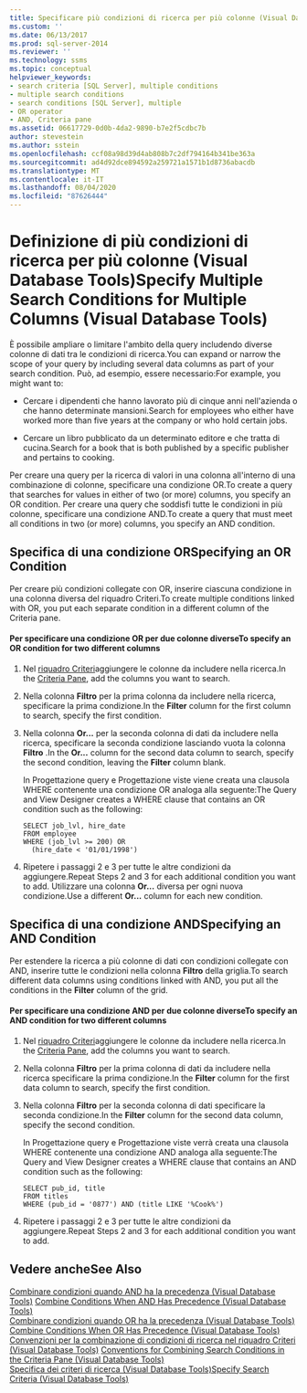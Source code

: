 ```yaml
---
title: Specificare più condizioni di ricerca per più colonne (Visual Database Tools) | Microsoft Docs
ms.custom: ''
ms.date: 06/13/2017
ms.prod: sql-server-2014
ms.reviewer: ''
ms.technology: ssms
ms.topic: conceptual
helpviewer_keywords:
- search criteria [SQL Server], multiple conditions
- multiple search conditions
- search conditions [SQL Server], multiple
- OR operator
- AND, Criteria pane
ms.assetid: 06617729-0d0b-4da2-9890-b7e2f5cdbc7b
author: stevestein
ms.author: sstein
ms.openlocfilehash: ccf08a98d39d4ab808b7c2df794164b341be363a
ms.sourcegitcommit: ad4d92dce894592a259721a1571b1d8736abacdb
ms.translationtype: MT
ms.contentlocale: it-IT
ms.lasthandoff: 08/04/2020
ms.locfileid: "87626444"
---
```

# <a name="specify-multiple-search-conditions-for-multiple-columns-visual-database-tools"></a><span data-ttu-id="fea1c-102">Definizione di più condizioni di ricerca per più colonne (Visual Database Tools)</span><span class="sxs-lookup"><span data-stu-id="fea1c-102">Specify Multiple Search Conditions for Multiple Columns (Visual Database Tools)</span></span>
  <span data-ttu-id="fea1c-103">È possibile ampliare o limitare l'ambito della query includendo diverse colonne di dati tra le condizioni di ricerca.</span><span class="sxs-lookup"><span data-stu-id="fea1c-103">You can expand or narrow the scope of your query by including several data columns as part of your search condition.</span></span> <span data-ttu-id="fea1c-104">Può, ad esempio, essere necessario:</span><span class="sxs-lookup"><span data-stu-id="fea1c-104">For example, you might want to:</span></span>  
  
-   <span data-ttu-id="fea1c-105">Cercare i dipendenti che hanno lavorato più di cinque anni nell'azienda o che hanno determinate mansioni.</span><span class="sxs-lookup"><span data-stu-id="fea1c-105">Search for employees who either have worked more than five years at the company or who hold certain jobs.</span></span>  
  
-   <span data-ttu-id="fea1c-106">Cercare un libro pubblicato da un determinato editore e che tratta di cucina.</span><span class="sxs-lookup"><span data-stu-id="fea1c-106">Search for a book that is both published by a specific publisher and pertains to cooking.</span></span>  
  
 <span data-ttu-id="fea1c-107">Per creare una query per la ricerca di valori in una colonna all'interno di una combinazione di colonne, specificare una condizione OR.</span><span class="sxs-lookup"><span data-stu-id="fea1c-107">To create a query that searches for values in either of two (or more) columns, you specify an OR condition.</span></span> <span data-ttu-id="fea1c-108">Per creare una query che soddisfi tutte le condizioni in più colonne, specificare una condizione AND.</span><span class="sxs-lookup"><span data-stu-id="fea1c-108">To create a query that must meet all conditions in two (or more) columns, you specify an AND condition.</span></span>  
  
## <a name="specifying-an-or-condition"></a><span data-ttu-id="fea1c-109">Specifica di una condizione OR</span><span class="sxs-lookup"><span data-stu-id="fea1c-109">Specifying an OR Condition</span></span>  
 <span data-ttu-id="fea1c-110">Per creare più condizioni collegate con OR, inserire ciascuna condizione in una colonna diversa del riquadro Criteri.</span><span class="sxs-lookup"><span data-stu-id="fea1c-110">To create multiple conditions linked with OR, you put each separate condition in a different column of the Criteria pane.</span></span>  
  
#### <a name="to-specify-an-or-condition-for-two-different-columns"></a><span data-ttu-id="fea1c-111">Per specificare una condizione OR per due colonne diverse</span><span class="sxs-lookup"><span data-stu-id="fea1c-111">To specify an OR condition for two different columns</span></span>  
  
1.  <span data-ttu-id="fea1c-112">Nel [riquadro Criteri](visual-database-tools.md)aggiungere le colonne da includere nella ricerca.</span><span class="sxs-lookup"><span data-stu-id="fea1c-112">In the [Criteria Pane](visual-database-tools.md), add the columns you want to search.</span></span>  
  
2.  <span data-ttu-id="fea1c-113">Nella colonna **Filtro** per la prima colonna da includere nella ricerca, specificare la prima condizione.</span><span class="sxs-lookup"><span data-stu-id="fea1c-113">In the **Filter** column for the first column to search, specify the first condition.</span></span>  
  
3.  <span data-ttu-id="fea1c-114">Nella colonna **Or...** per la seconda colonna di dati da includere nella ricerca, specificare la seconda condizione lasciando vuota la colonna **Filtro** .</span><span class="sxs-lookup"><span data-stu-id="fea1c-114">In the **Or...** column for the second data column to search, specify the second condition, leaving the **Filter** column blank.</span></span>  
  
     <span data-ttu-id="fea1c-115">In Progettazione query e Progettazione viste viene creata una clausola WHERE contenente una condizione OR analoga alla seguente:</span><span class="sxs-lookup"><span data-stu-id="fea1c-115">The Query and View Designer creates a WHERE clause that contains an OR condition such as the following:</span></span>  
  
    ```  
    SELECT job_lvl, hire_date  
    FROM employee  
    WHERE (job_lvl >= 200) OR   
      (hire_date < '01/01/1998')  
    ```  
  
4.  <span data-ttu-id="fea1c-116">Ripetere i passaggi 2 e 3 per tutte le altre condizioni da aggiungere.</span><span class="sxs-lookup"><span data-stu-id="fea1c-116">Repeat Steps 2 and 3 for each additional condition you want to add.</span></span> <span data-ttu-id="fea1c-117">Utilizzare una colonna **Or...** diversa per ogni nuova condizione.</span><span class="sxs-lookup"><span data-stu-id="fea1c-117">Use a different **Or...** column for each new condition.</span></span>  
  
## <a name="specifying-an-and-condition"></a><span data-ttu-id="fea1c-118">Specifica di una condizione AND</span><span class="sxs-lookup"><span data-stu-id="fea1c-118">Specifying an AND Condition</span></span>  
 <span data-ttu-id="fea1c-119">Per estendere la ricerca a più colonne di dati con condizioni collegate con AND, inserire tutte le condizioni nella colonna **Filtro** della griglia.</span><span class="sxs-lookup"><span data-stu-id="fea1c-119">To search different data columns using conditions linked with AND, you put all the conditions in the **Filter** column of the grid.</span></span>  
  
#### <a name="to-specify-an-and-condition-for-two-different-columns"></a><span data-ttu-id="fea1c-120">Per specificare una condizione AND per due colonne diverse</span><span class="sxs-lookup"><span data-stu-id="fea1c-120">To specify an AND condition for two different columns</span></span>  
  
1.  <span data-ttu-id="fea1c-121">Nel [riquadro Criteri](visual-database-tools.md)aggiungere le colonne da includere nella ricerca.</span><span class="sxs-lookup"><span data-stu-id="fea1c-121">In the [Criteria Pane](visual-database-tools.md), add the columns you want to search.</span></span>  
  
2.  <span data-ttu-id="fea1c-122">Nella colonna **Filtro** per la prima colonna di dati da includere nella ricerca specificare la prima condizione.</span><span class="sxs-lookup"><span data-stu-id="fea1c-122">In the **Filter** column for the first data column to search, specify the first condition.</span></span>  
  
3.  <span data-ttu-id="fea1c-123">Nella colonna **Filtro** per la seconda colonna di dati specificare la seconda condizione.</span><span class="sxs-lookup"><span data-stu-id="fea1c-123">In the **Filter** column for the second data column, specify the second condition.</span></span>  
  
     <span data-ttu-id="fea1c-124">In Progettazione query e Progettazione viste verrà creata una clausola WHERE contenente una condizione AND analoga alla seguente:</span><span class="sxs-lookup"><span data-stu-id="fea1c-124">The Query and View Designer creates a WHERE clause that contains an AND condition such as the following:</span></span>  
  
    ```  
    SELECT pub_id, title  
    FROM titles  
    WHERE (pub_id = '0877') AND (title LIKE '%Cook%')  
    ```  
  
4.  <span data-ttu-id="fea1c-125">Ripetere i passaggi 2 e 3 per tutte le altre condizioni da aggiungere.</span><span class="sxs-lookup"><span data-stu-id="fea1c-125">Repeat Steps 2 and 3 for each additional condition you want to add.</span></span>  
  
## <a name="see-also"></a><span data-ttu-id="fea1c-126">Vedere anche</span><span class="sxs-lookup"><span data-stu-id="fea1c-126">See Also</span></span>  
 <span data-ttu-id="fea1c-127">[Combinare condizioni quando AND ha la precedenza &#40;Visual Database Tools&#41;](combine-conditions-when-and-has-precedence-visual-database-tools.md) </span><span class="sxs-lookup"><span data-stu-id="fea1c-127">[Combine Conditions When AND Has Precedence &#40;Visual Database Tools&#41;](combine-conditions-when-and-has-precedence-visual-database-tools.md) </span></span>  
 <span data-ttu-id="fea1c-128">[Combinare condizioni quando OR ha la precedenza &#40;Visual Database Tools&#41;](combine-conditions-when-or-has-precedence-visual-database-tools.md) </span><span class="sxs-lookup"><span data-stu-id="fea1c-128">[Combine Conditions When OR Has Precedence &#40;Visual Database Tools&#41;](combine-conditions-when-or-has-precedence-visual-database-tools.md) </span></span>  
 <span data-ttu-id="fea1c-129">[Convenzioni per la combinazione di condizioni di ricerca nel riquadro Criteri &#40;Visual Database Tools&#41;](conventions-combine-search-conditions-in-criteria-pane-visual-db-tools.md) </span><span class="sxs-lookup"><span data-stu-id="fea1c-129">[Conventions for Combining Search Conditions in the Criteria Pane &#40;Visual Database Tools&#41;](conventions-combine-search-conditions-in-criteria-pane-visual-db-tools.md) </span></span>  
 [<span data-ttu-id="fea1c-130">Specifica dei criteri di ricerca &#40;Visual Database Tools&#41;</span><span class="sxs-lookup"><span data-stu-id="fea1c-130">Specify Search Criteria &#40;Visual Database Tools&#41;</span></span>](specify-search-criteria-visual-database-tools.md)  
  
  
